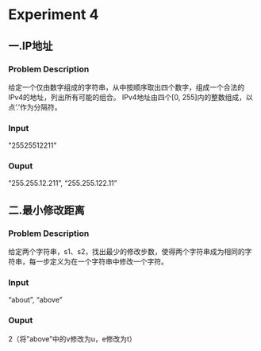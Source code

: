 # Experiment 4
## 一.IP地址
### Problem Description
给定一个仅由数字组成的字符串，从中按顺序取出四个数字，组成一个合法的IPv4的地址，列出所有可能的组合。
IPv4地址由四个[0, 255]内的整数组成，以点’.’作为分隔符。
### Input
"25525512211"
### Ouput
“255.255.12.211”, “255.255.122.11”

## 二.最小修改距离
### Problem Description
给定两个字符串，s1、s2，找出最少的修改步数，使得两个字符串成为相同的字符串，每一步定义为在一个字符串中修改一个字符。
### Input
“about”, “above”
### Ouput
2（将”above”中的v修改为u，e修改为t）